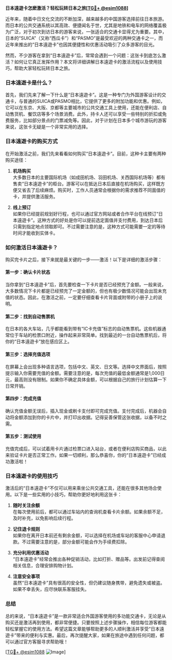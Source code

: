 **日本遠遊卡怎麽激活？轻松玩转日本之旅[[TG💪+ @esim1088](https://t.me/s/esim1088)]**

近年来，随着中日文化交流的不断加深，越来越多的中国游客选择前往日本旅游。而日本的公共交通系统以其高效、便捷闻名于世，尤其是地铁和电车的网络覆盖极为广泛，对于初次到访日本的游客来说，一张适合的交通卡显得尤为重要。其中，日本的“SUICA”（又称“西瓜卡”）和“PASMO”是最受欢迎的两种交通卡之一，而近年来推出的“日本遠遊卡”也因其便捷性和优惠活动吸引了众多游客的目光。

然而，不少游客在拿到“日本遠遊卡”后，常常会遇到一个问题：这张卡到底怎么激活？如何让它真正发挥作用？本文将详细讲解日本遠遊卡的激活流程以及使用技巧，帮助大家轻松玩转日本之旅。

### 日本遠遊卡是什么？

首先，我们先来了解一下什么是“日本遠遊卡”。这是一种专门为外国游客设计的交通卡，与普通的SUICA或PASMO相比，它提供了更多的附加功能和优惠。例如，它可以在东京、大阪、京都等主要城市的公共交通工具上使用，还能在便利店、自动售货机、餐饮店等多个场景消费。此外，持卡人还可以享受一些特别的折扣或免费服务，比如部分景点的门票减免等。因此，对于计划在日本多个城市游玩的游客来说，这张卡无疑是一个非常实用的选择。

### 日本遠遊卡的购买方式

在开始激活之前，我们先来看看如何购买“日本遠遊卡”。目前，这种卡主要有两种购买途径：

1. **机场购买**  
   大多数日本的主要国际机场（如成田机场、羽田机场、关西国际机场等）都有售卖“日本遠遊卡”的柜台。游客可以在抵达日本后直接在机场购买，这样既方便又省去了后续麻烦。购买时，工作人员通常会根据你的需求推荐不同面值的卡，并提供激活服务。

2. **线上预订**  
   如果你已经提前规划好行程，也可以通过官方网站或者合作平台在线预订“日本遠遊卡”。这种方式的好处是你可以提前选定面值并支付费用，到达日本后只需到指定地点领取即可。不过需要注意的是，这种方式可能需要一定的等待时间才能收到实体卡。

### 如何激活日本遠遊卡？

购买完卡片之后，接下来就是最关键的一步——激活！以下是详细的激活步骤：

#### 第一步：确认卡片状态
当你拿到“日本遠遊卡”后，首先要检查一下卡片是否已经预充了金额。一般来说，大多数情况下卡片都是已经预充了一定金额的，但也有极少数情况可能会出现未充值的状态。因此，在激活之前，一定要仔细查看卡片背面或附带的小册子上的说明。

#### 第二步：找到自动售票机
在日本的各大车站，几乎都能看到带有“IC卡充值”标志的自动售票机。这些机器通常位于车站的检票口附近，操作起来非常简单。找到最近的一台自动售票机后，将你的“日本遠遊卡”放在感应区上。

#### 第三步：选择充值选项
在屏幕上会出现多种语言选项，包括中文、英文、日文等。选择中文界面后，按照提示输入你需要充值的金额。需要注意的是，每次充值的最低金额通常是1,000日元，最高则没有限制。如果你不确定具体金额，可以根据自己的旅行计划估算一下日常开销。

#### 第四步：完成充值
确认充值金额无误后，插入现金或刷卡支付即可完成充值。支付完成后，机器会自动将金额添加到你的卡片中，并打印出收据。记得妥善保管这张收据，以备不时之需。

#### 第五步：测试使用
充值完成后，可以试着用卡片通过检票口进入站台，或者在便利店购买商品，以此来验证卡片是否正常工作。如果一切顺利，那么恭喜你，你的“日本遠遊卡”已经成功激活啦！

### 日本遠遊卡的使用技巧

激活后的“日本遠遊卡”不仅可以用来乘坐公共交通工具，还能在很多其他场合使用。以下是一些实用的小技巧，帮助你更好地利用这张卡：

1. **随时关注余额**  
   在每次使用前后，都可以通过车站内的查询机查看卡片余额。如果余额不足，及时补充，以免影响后续行程。

2. **记住退卡规则**  
   如果你在离开日本前还有剩余金额，可以选择在机场或车站的客服中心申请退款。不过需要注意的是，部分金额可能会作为手续费扣除。

3. **充分利用优惠活动**  
   “日本遠遊卡”经常会推出各种促销活动，比如打折、赠品等。出发前记得查阅相关信息，合理安排购物计划。

4. **注意安全事项**  
   虽然“日本遠遊卡”具有很高的安全性，但仍建议随身携带，避免遗失或被盗。如果不幸丢失，应尽快联系客服挂失。

### 总结

总的来说，“日本遠遊卡”是一款非常适合外国游客使用的多功能交通卡，无论是从购买还是激活再到使用，都非常便捷。只要按照上述步骤操作，相信每位游客都能轻松掌握它的使用方法。希望这篇文章能够帮助更多的人顺利激活并享受“日本遠遊卡”带来的便利与实惠。最后，再次提醒大家，如果在旅途中遇到任何问题，都可以通过官方客服寻求帮助哦！

[[TG💪+ @esim1088](https://t.me/s/esim1088) ![Image](https://i.postimg.cc/4NQfJmqS/Snipaste-2025-05-13-00-14-12.png)]